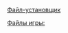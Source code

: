 [Файл-установщик](https://github.com/fgsfdsfgs/vitaXash3D/releases/download/v4/vitaXash3D.vpk)

[Файлы игры:](https://github.com/fgsfdsfgs/vitaXash3D/releases/download/v4/data.zip)

